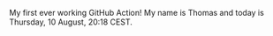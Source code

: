 My first ever working GitHub Action!
My name is Thomas and today is Thursday, 10 August, 20:18 CEST. 
